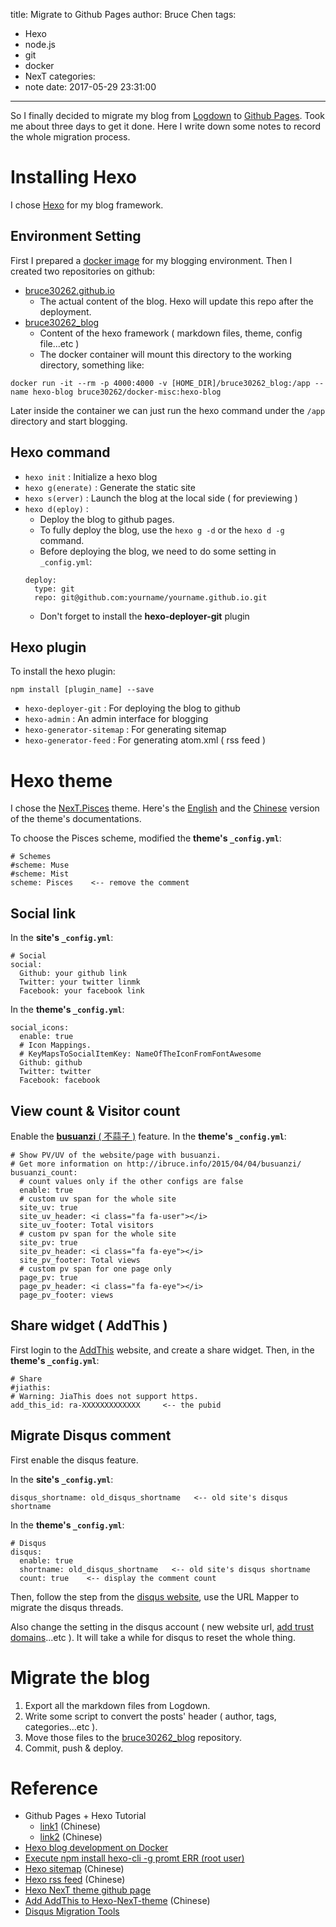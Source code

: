title: Migrate to Github Pages
author: Bruce Chen
tags:
  - Hexo
  - node.js
  - git
  - docker
  - NexT
categories:
  - note
date: 2017-05-29 23:31:00
---
So I finally decided to migrate my blog from [Logdown](http://logdown.com/) to [Github Pages](https://pages.github.com/). Took me about three days to get it done. Here I write down some notes to record the whole migration process.  

<!-- more -->  


# Installing Hexo
I chose [Hexo](https://hexo.io/zh-tw/) for my blog framework.

## Environment Setting
First I prepared a [docker image](https://github.com/bruce30262/docker-misc/blob/master/hexo-blog/Dockerfile) for my blogging environment. Then I created two repositories on github:  
* [bruce30262.github.io](https://github.com/bruce30262/bruce30262.github.io)
    * The actual content of the blog. Hexo will update this repo after the deployment.
* [bruce30262_blog](https://github.com/bruce30262/bruce30262_blog)
    * Content of the hexo framework ( markdown files, theme, config file...etc )
    * The docker container will mount this directory to the working directory, something like:
```
docker run -it --rm -p 4000:4000 -v [HOME_DIR]/bruce30262_blog:/app --name hexo-blog bruce30262/docker-misc:hexo-blog
```

Later inside the container we can just run the hexo command under the `/app` directory and start blogging.

## Hexo command
* `hexo init` : Initialize a hexo blog
* `hexo g(enerate)` : Generate the static site
* `hexo s(erver)` : Launch the blog at the local side ( for previewing )
* `hexo d(eploy)` : 
    * Deploy the blog to github pages.
    * To fully deploy the blog, use the `hexo g -d` or the `hexo d -g` command.
    * Before deploying the blog, we need to do some setting in `_config.yml`:
    ```
    deploy:
      type: git
      repo: git@github.com:yourname/yourname.github.io.git
    ```
    * Don't forget to install the **hexo-deployer-git** plugin

## Hexo plugin
To install the hexo plugin:

```
npm install [plugin_name] --save
```
* `hexo-deployer-git` : For deploying the blog to github
* `hexo-admin` : An admin interface for blogging
* `hexo-generator-sitemap` : For generating sitemap
* `hexo-generator-feed` : For generating atom.xml ( rss feed )


# Hexo theme
I chose the [NexT.Pisces](https://github.com/iissnan/hexo-theme-next) theme. Here's the [English](https://github.com/iissnan/hexo-theme-next/blob/master/README.en.md) and the [Chinese](http://theme-next.iissnan.com/getting-started.html) version of the theme's documentations.

To choose the Pisces scheme, modified the **theme's `_config.yml`**:
```
# Schemes
#scheme: Muse
#scheme: Mist
scheme: Pisces    <-- remove the comment
```

## Social link
In the **site's `_config.yml`**:
```
# Social 
social:
  Github: your github link
  Twitter: your twitter linmk
  Facebook: your facebook link
```
In the **theme's `_config.yml`**:
```
social_icons:
  enable: true
  # Icon Mappings.
  # KeyMapsToSocialItemKey: NameOfTheIconFromFontAwesome
  Github: github
  Twitter: twitter
  Facebook: facebook 
```

## View count & Visitor count
Enable the [**busuanzi** ( 不蒜子 )](http://busuanzi.ibruce.info/) feature.
In the **theme's `_config.yml`**:
```
# Show PV/UV of the website/page with busuanzi.
# Get more information on http://ibruce.info/2015/04/04/busuanzi/
busuanzi_count:
  # count values only if the other configs are false
  enable: true
  # custom uv span for the whole site
  site_uv: true
  site_uv_header: <i class="fa fa-user"></i>
  site_uv_footer: Total visitors
  # custom pv span for the whole site
  site_pv: true
  site_pv_header: <i class="fa fa-eye"></i>
  site_pv_footer: Total views
  # custom pv span for one page only
  page_pv: true
  page_pv_header: <i class="fa fa-eye"></i>
  page_pv_footer: views
```

## Share widget ( AddThis )
First login to the [AddThis](http://www.addthis.com/) website, and create a share widget. Then, in the **theme's `_config.yml`**:
```
# Share
#jiathis:
# Warning: JiaThis does not support https.
add_this_id: ra-XXXXXXXXXXXXX     <-- the pubid
```

## Migrate Disqus comment
First enable the disqus feature.

In the **site's `_config.yml`**:
```
disqus_shortname: old_disqus_shortname   <-- old site's disqus shortname
```

In the **theme's `_config.yml`**:
```
# Disqus
disqus:
  enable: true
  shortname: old_disqus_shortname   <-- old site's disqus shortname
  count: true    <-- display the comment count
```

Then, follow the step from the [disqus website](https://help.disqus.com/customer/portal/articles/912757-url-mapper), use the URL Mapper to migrate the disqus threads.

Also change the setting in the disqus account ( new website url, [add trust domains](https://help.disqus.com/customer/portal/articles/1261429-how-to-use-trusted-domains)...etc ). It will take a while for disqus to reset the whole thing.


# Migrate the blog
1. Export all the markdown files from Logdown.
2. Write some script to convert the posts' header ( author, tags, categories...etc ).
3. Move those files to the [bruce30262_blog](https://github.com/bruce30262/bruce30262_blog) repository.
4. Commit, push & deploy.


# Reference
* Github Pages + Hexo Tutorial
    * [link1](https://linghucong.js.org/2016/04/15/2016-04-15-hexo-github-pages-blog/) (Chinese)
    * [link2](https://xuanwo.org/2015/03/26/hexo-intor/) (Chinese)
* [Hexo blog development on Docker](http://phriscage.github.io/2016/01/18/Hexo-blog-development-on-Docker/)
* [Execute npm install hexo-cli -g promt ERR (root user)](https://github.com/hexojs/hexo/issues/2505)
* [Hexo sitemap](http://fionat.github.io/2016/04/02/sitemap/) (Chinese)
* [Hexo rss feed](http://hanhailong.com/2015/10/08/Hexo%E2%80%94%E6%AD%A3%E7%A1%AE%E6%B7%BB%E5%8A%A0RSS%E8%AE%A2%E9%98%85/) (Chinese)
* [Hexo NexT theme github page](https://github.com/iissnan/hexo-theme-next)
* [Add AddThis to Hexo-NexT-theme](https://github.com/iissnan/hexo-theme-next/pull/660) (Chinese)
* [Disqus Migration Tools](https://help.disqus.com/customer/portal/articles/286778-migration-tools)



